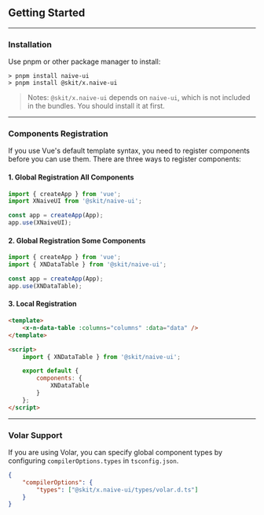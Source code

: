 ﻿## Getting Started

---

### Installation

Use pnpm or other package manager to install:

```shell
> pnpm install naive-ui
> pnpm install @skit/x.naive-ui
```

> Notes: `@skit/x.naive-ui` depends on `naive-ui`, which is not included in the bundles. You should install it at first.

---

### Components Registration

If you use Vue's default template syntax, you need to register components before you can use them. There are three ways to register components:

#### 1. Global Registration All Components

```js
import { createApp } from 'vue';
import XNaiveUI from '@skit/naive-ui';

const app = createApp(App);
app.use(XNaiveUI);
```

#### 2. Global Registration Some Components

```js
import { createApp } from 'vue';
import { XNDataTable } from '@skit/naive-ui';

const app = createApp(App);
app.use(XNDataTable);
```

#### 3. Local Registration

```html
<template>
    <x-n-data-table :columns="columns" :data="data" />
</template>

<script>
    import { XNDataTable } from '@skit/naive-ui';

    export default {
        components: {
            XNDataTable
        }
    };
</script>
```

---

### Volar Support

If you are using Volar, you can specify global component types by configuring `compilerOptions.types` in `tsconfig.json`.

```json
{
    "compilerOptions": {
        "types": ["@skit/x.naive-ui/types/volar.d.ts"]
    }
}
```
